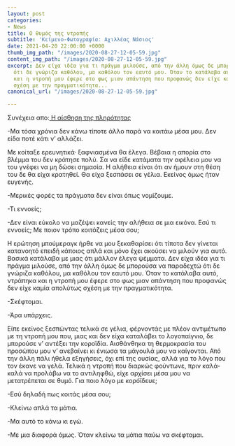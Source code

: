 ```yaml
---
layout: post
categories:
- News
title: Ο θυμός της ντροπής
subtitle: 'Κείμενο-Φωτογραφία: Αχιλλέας Νάσιος'
date: 2021-04-20 22:00:00 +0000
thumb_img_path: "/images/2020-08-27-12-05-59.jpg"
content_img_path: "/images/2020-08-27-12-05-59.jpg"
excerpt: Δεν είχα ιδέα για τι πράγμα μιλούσε, από την άλλη όμως δε μπορούσα να παραδεχτώ
  ότι δε γνώριζα καθόλου, μα καθόλου τον εαυτό μου. Όταν το κατάλαβα αυτό, ντράπηκα
  και η ντροπή μου έφερε στο φως μιαν απάντηση που προφανώς δεν είχε καμία απολύτως
  σχέση με την πραγματικότητα...
canonical_url: "/images/2020-08-27-12-05-59.jpg"

---
```

Συνέχεια απο:<a href="https://hocusphotus.com/posts/anodus-56/" target="blank"> Η αίσθηση της πληρότητας</a>

\-Μα τόσα χρόνια δεν κάνω τίποτε άλλο παρά να κοιτάω μέσα μου. Δεν είδα ποτέ κάτι ν’ αλλάζει.

Με κοίταξε ερευνητικά· ξαφνιασμένα θα έλεγα. Βέβαια η απορία στο βλέμμα του δεν κράτησε πολύ. Σα να είδε κατάματα την αφέλεια μου να του γνέφει να μη δώσει σημασία. Η αλήθεια είναι ότι αν ήμουν στη θέση του δε θα είχα κρατηθεί. Θα είχα ξεσπάσει σε γέλια. Εκείνος όμως ήταν ευγενής.

\-Μερικές φορές τα πράγματα δεν είναι όπως νομίζουμε.

\-Τι εννοείς;

\-Δεν είναι εύκολο να μαζέψει κανείς την αλήθεια σε μια εικόνα. Εσύ τι εννοείς; Με ποιον τρόπο κοιτάζεις μέσα σου;

Η ερώτηση μπούμεραγκ ήρθε να μου ξεκαθαρίσει ότι τίποτα δεν γίνεται κατανοητό επειδή κάποιος απλά και μόνο έχει ακούσει να μιλούν για αυτό. Βασικά κατάλαβα με μιας ότι μάλλον έλεγα ψέμματα. Δεν είχα ιδέα για τι πράγμα μιλούσε, από την άλλη όμως δε μπορούσα να παραδεχτώ ότι δε γνώριζα καθόλου, μα καθόλου τον εαυτό μου. Όταν το κατάλαβα αυτό, ντράπηκα και η ντροπή μου έφερε στο φως μιαν απάντηση που προφανώς δεν είχε καμία απολύτως σχέση με την πραγματικότητα.

\-Σκέφτομαι.

\-Άρα υπάρχεις.

Είπε εκείνος ξεσπώντας τελικά σε γέλια, φέρνοντάς με πλέον αντιμέτωπο με τη ντροπή μου που, μιας και δεν είχα καταλάβει το λογοπαίγνιο, δε μπορούσε ν’ αντέξει την κοροϊδία. Αισθάνθηκα τη θερμοκρασία του προσώπου μου ν’ ανεβαίνει κι ένιωσα τα μάγουλά μου να καίγονται. Από την άλλη πάλι ήθελα εξηγήσεις, όχι επί της ουσίας, αλλά για το λόγο που τον έκανε να γελά. Τελικά η ντροπή που διαρκώς φούντωνε, πριν καλά-καλά να προλάβω να το αντιληφθώ, είχε αρχίσει μέσα μου να μετατρέπεται σε θυμό. Για ποιο λόγο με κορόϊδευε;

\-Εσύ δηλαδή πως κοιτάς μέσα σου;

\-Κλείνω απλά τα μάτια.

\-Μα αυτό το κάνω κι εγώ.

\-Με μια διαφορά όμως. Όταν κλείνω τα μάτια παύω να σκέφτομαι.